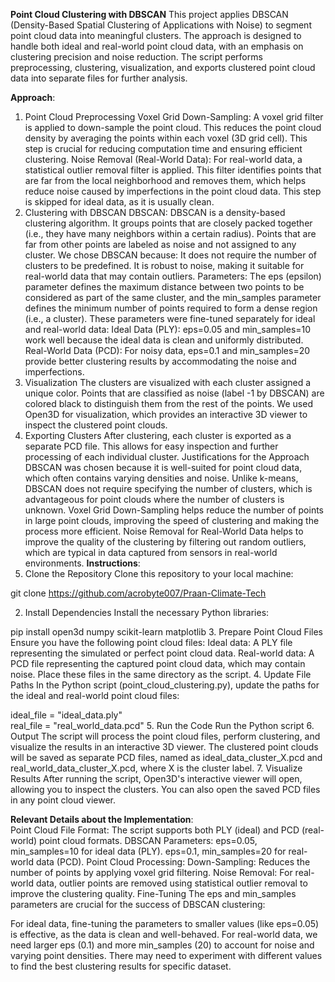 **Point Cloud Clustering with DBSCAN**
This project applies DBSCAN (Density-Based Spatial Clustering of Applications with Noise) to segment point cloud data into meaningful clusters. The approach is designed to handle both ideal and real-world point cloud data, with an emphasis on clustering precision and noise reduction. The script performs preprocessing, clustering, visualization, and exports clustered point cloud data into separate files for further analysis.

**Approach**:
1. Point Cloud Preprocessing
Voxel Grid Down-Sampling: A voxel grid filter is applied to down-sample the point cloud. This reduces the point cloud density by averaging the points within each voxel (3D grid cell). This step is crucial for reducing computation time and ensuring efficient clustering.
Noise Removal (Real-World Data): For real-world data, a statistical outlier removal filter is applied. This filter identifies points that are far from the local neighborhood and removes them, which helps reduce noise caused by imperfections in the point cloud data. This step is skipped for ideal data, as it is usually clean.
2. Clustering with DBSCAN
DBSCAN: DBSCAN is a density-based clustering algorithm. It groups points that are closely packed together (i.e., they have many neighbors within a certain radius). Points that are far from other points are labeled as noise and not assigned to any cluster. We chose DBSCAN because:
It does not require the number of clusters to be predefined.
It is robust to noise, making it suitable for real-world data that may contain outliers.
Parameters: The eps (epsilon) parameter defines the maximum distance between two points to be considered as part of the same cluster, and the min_samples parameter defines the minimum number of points required to form a dense region (i.e., a cluster). These parameters were fine-tuned separately for ideal and real-world data:
Ideal Data (PLY): eps=0.05 and min_samples=10 work well because the ideal data is clean and uniformly distributed.
Real-World Data (PCD): For noisy data, eps=0.1 and min_samples=20 provide better clustering results by accommodating the noise and imperfections.
3. Visualization
The clusters are visualized with each cluster assigned a unique color. Points that are classified as noise (label -1 by DBSCAN) are colored black to distinguish them from the rest of the points.
We used Open3D for visualization, which provides an interactive 3D viewer to inspect the clustered point clouds.
4. Exporting Clusters
After clustering, each cluster is exported as a separate PCD file. This allows for easy inspection and further processing of each individual cluster.
Justifications for the Approach
DBSCAN was chosen because it is well-suited for point cloud data, which often contains varying densities and noise. Unlike k-means, DBSCAN does not require specifying the number of clusters, which is advantageous for point clouds where the number of clusters is unknown.
Voxel Grid Down-Sampling helps reduce the number of points in large point clouds, improving the speed of clustering and making the process more efficient.
Noise Removal for Real-World Data helps to improve the quality of the clustering by filtering out random outliers, which are typical in data captured from sensors in real-world environments.
**Instructions**:<br>
1. Clone the Repository
Clone this repository to your local machine:


git clone https://github.com/acrobyte007/Praan-Climate-Tech

2. Install Dependencies
Install the necessary Python libraries:

pip install open3d numpy scikit-learn matplotlib
3. Prepare Point Cloud Files
Ensure you have the following point cloud files:
Ideal data: A PLY file representing the simulated or perfect point cloud data.
Real-world data: A PCD file representing the captured point cloud data, which may contain noise.
Place these files in the same directory as the script.
4. Update File Paths
In the Python script (point_cloud_clustering.py), update the paths for the ideal and real-world point cloud files:

ideal_file = "ideal_data.ply"   
real_file = "real_world_data.pcd"
5. Run the Code
Run the Python script
6. Output
The script will process the point cloud files, perform clustering, and visualize the results in an interactive 3D viewer.
The clustered point clouds will be saved as separate PCD files, named as ideal_data_cluster_X.pcd and real_world_data_cluster_X.pcd, where X is the cluster label.
7. Visualize Results
After running the script, Open3D's interactive viewer will open, allowing you to inspect the clusters. You can also open the saved PCD files in any point cloud viewer.

**Relevant Details about the Implementation**:<br>
Point Cloud File Format: The script supports both PLY (ideal) and PCD (real-world) point cloud formats.
DBSCAN Parameters:
eps=0.05, min_samples=10 for ideal data (PLY).
eps=0.1, min_samples=20 for real-world data (PCD).
Point Cloud Processing:
Down-Sampling: Reduces the number of points by applying voxel grid filtering.
Noise Removal: For real-world data, outlier points are removed using statistical outlier removal to improve the clustering quality.
Fine-Tuning
The eps and min_samples parameters are crucial for the success of DBSCAN clustering:

For ideal data, fine-tuning the parameters to smaller values (like eps=0.05) is effective, as the data is clean and well-behaved.
For real-world data, we need larger eps (0.1) and more min_samples (20) to account for noise and varying point densities. There may need to experiment with different values to find the best clustering results for specific dataset.